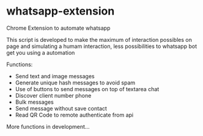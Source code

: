# whatsapp-extension
Chrome Extension to automate whatsapp

This script is developed to make the maximum of interaction possibles on page and simulating a humam interaction, less possibilities to whatsapp bot get you using a automation


Functions:

- Send text and image messages
- Generate unique hash messages to avoid spam
- Use of buttons to send messages on top of textarea chat
- Discover client number phone
- Bulk messages
- Send message without save contact
- Read QR Code to remote authenticate from api

More functions in development...
